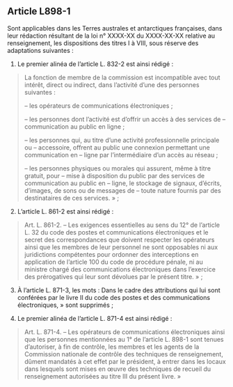 Article L898-1
----
Sont applicables dans les Terres australes et antarctiques françaises, dans leur
rédaction résultant de la loi n° XXXX-XX du XXXX-XX-XX  relative au
renseignement, les dispositions des titres I à VIII, sous réserve des
adaptations suivantes :

1. Le premier alinéa de l’article L. 832-2 est ainsi rédigé :
>
> La fonction de membre de la commission est incompatible avec tout intérêt,
> direct ou indirect, dans l’activité d’une des personnes suivantes :
>
> – les opérateurs de communications électroniques ;
>
> – les personnes dont l’activité est d’offrir un accès à des services de
> – communication au public en ligne ;
>
> – les personnes qui, au titre d’une activité professionnelle principale ou
> – accessoire, offrent au public une connexion permettant une communication en
> – ligne par l’intermédiaire d’un accès au réseau ;
>
> – les personnes physiques ou morales qui assurent, même à titre gratuit, pour
> – mise à disposition du public par des services de communication au public en
> – ligne, le stockage de signaux, d’écrits, d’images, de sons ou de messages de
> – toute nature fournis par des destinataires de ces services. » ;

2. L’article L. 861-2 est ainsi rédigé :
>
> Art. L. 861-2. – Les exigences essentielles au sens du 12° de l’article L. 32 du
> code des postes et communications électroniques et le secret des correspondances
> que doivent respecter les opérateurs ainsi que les membres de leur personnel ne
> sont opposables ni aux juridictions compétentes pour ordonner des interceptions
> en application de l’article 100 du code de procédure pénale, ni au ministre
> chargé des communications électroniques dans l’exercice des prérogatives qui
> leur sont dévolues par le présent titre. » ;

3. À l’article L. 871-3, les mots : Dans le cadre des attributions qui lui sont
conférées par le livre II du code des postes et des communications
électroniques, » sont supprimés ;

4. Le premier alinéa de l’article L. 871-4 est ainsi rédigé :
>
> Art. L. 871-4. – Les opérateurs de communications électroniques ainsi que les
> personnes mentionnées au 1° de l’article L. 898-1 sont tenues d’autoriser, à fin
> de contrôle, les membres et les agents de la Commission nationale de contrôle
> des techniques de renseignement, dûment mandatés à cet effet par le président, à
> entrer dans les locaux dans lesquels sont mises en œuvre des techniques de
> recueil du renseignement autorisées au titre III du présent livre. »
